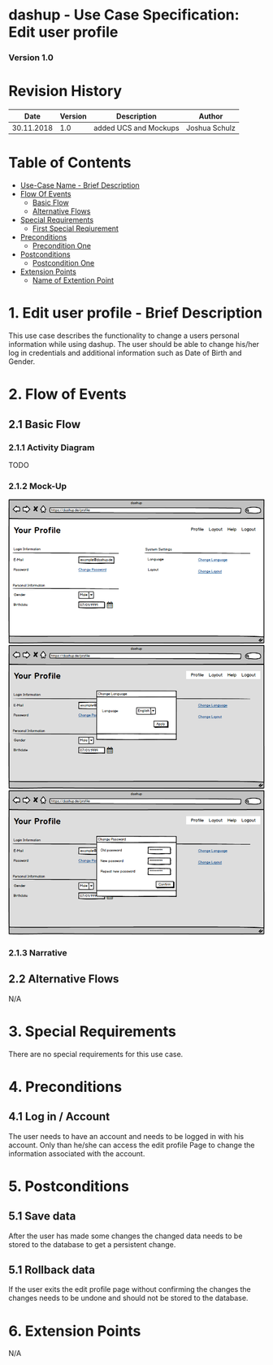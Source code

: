 dashup - Use Case Specification: Edit user profile
============================================
### Version 1.0

# Revision History

| Date       | Version | Description          | Author      |
|------------|---------|----------------------|-------------|
| 30.11.2018 |1.0      |added UCS and Mockups |Joshua Schulz|

# Table of Contents

- [Use-Case Name - Brief Description](#1-use-case-name---brief-description) 
- [Flow Of Events](#2-flow-of-events)
    - [Basic Flow](#21-basic-flow)
    - [Alternative Flows](#22-alternative-flows)
- [Special Requirements](#3-special-requirements)
    - [First Special Reqiurement](#31--first-special-requirement-)
- [Preconditions](#4-preconditions)
    - [Precondition One](#41--precondition-one-)
- [Postconditions](#5-postconditions) 
    - [Postcondition One](#51--postcondition-one-) 
- [Extension Points](#6-extension-points)
    - [Name of Extention Point](#61-name-of-extension-point)

# 1. Edit user profile - Brief Description

This use case describes the functionality to change a users personal information while using dashup.
The user should be able to change his/her log in credentials and additional information such as Date of Birth and Gender.

# 2. Flow of Events

## 2.1 Basic Flow
### 2.1.1 Activity Diagram
TODO

### 2.1.2 Mock-Up
<img src="./mockups/Profile.png" alt="Change Profile page" />
<br />
<img src="./mockups/Profile Dialog.png" alt="Change language dialog" />
<br />
<img src="./mockups/Profile Dialog II.png" alt="Change Password dialog" />
<br />

### 2.1.3 Narrative

## 2.2 Alternative Flows
N/A

# 3. Special Requirements
There are no special requirements for this use case.
# 4. Preconditions
## 4.1 Log in / Account
The user needs to have an account and needs to be logged in with his account. Only than he/she can access the edit 
profile Page to change the information associated with the account.
# 5. Postconditions
##  5.1 Save data
After the user has made some changes the changed data needs to be stored to the database to get a persistent change.
##  5.1 Rollback data
If the user exits the edit profile page without confirming the changes the changes needs to be undone and should not be stored to the database.
# 6. Extension Points

N/A